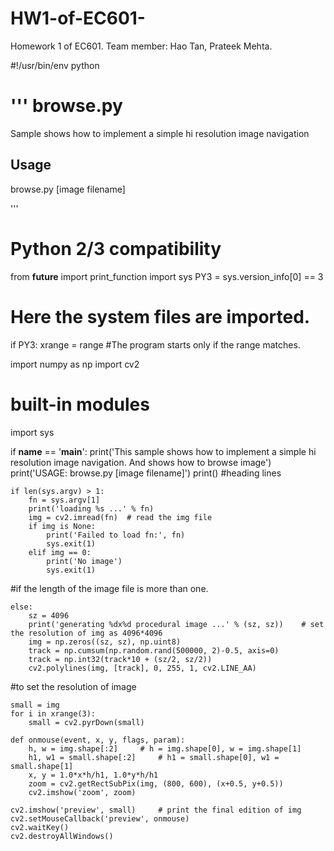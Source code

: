 # HW1-of-EC601-
Homework 1 of EC601. Team member: Hao Tan, Prateek Mehta.

#!/usr/bin/env python

'''
browse.py
=========

Sample shows how to implement a simple hi resolution image navigation

Usage
-----
browse.py [image filename]

'''

# Python 2/3 compatibility
from __future__ import print_function
import sys
PY3 = sys.version_info[0] == 3
# Here the system files are imported.

if PY3:
    xrange = range
#The program starts only if the range matches.

import numpy as np
import cv2

# built-in modules
import sys

if __name__ == '__main__':
    print('This sample shows how to implement a simple hi resolution image navigation. And shows how to browse image')
    print('USAGE: browse.py [image filename]')
    print()
#heading lines

    if len(sys.argv) > 1:
        fn = sys.argv[1]
        print('loading %s ...' % fn)
        img = cv2.imread(fn)  # read the img file
        if img is None:
            print('Failed to load fn:', fn)
            sys.exit(1)
        elif img == 0:
            print('No image')
            sys.exit(1)
#if the length of the image file is more than one.

    else:
        sz = 4096
        print('generating %dx%d procedural image ...' % (sz, sz))    # set the resolution of img as 4096*4096
        img = np.zeros((sz, sz), np.uint8)
        track = np.cumsum(np.random.rand(500000, 2)-0.5, axis=0)
        track = np.int32(track*10 + (sz/2, sz/2))
        cv2.polylines(img, [track], 0, 255, 1, cv2.LINE_AA)
#to set the resolution of image

    small = img
    for i in xrange(3):
        small = cv2.pyrDown(small)

    def onmouse(event, x, y, flags, param):
        h, w = img.shape[:2]     # h = img.shape[0], w = img.shape[1]
        h1, w1 = small.shape[:2]     # h1 = small.shape[0], w1 = small.shape[1]
        x, y = 1.0*x*h/h1, 1.0*y*h/h1
        zoom = cv2.getRectSubPix(img, (800, 600), (x+0.5, y+0.5))
        cv2.imshow('zoom', zoom)

    cv2.imshow('preview', small)     # print the final edition of img
    cv2.setMouseCallback('preview', onmouse)
    cv2.waitKey()
    cv2.destroyAllWindows()

